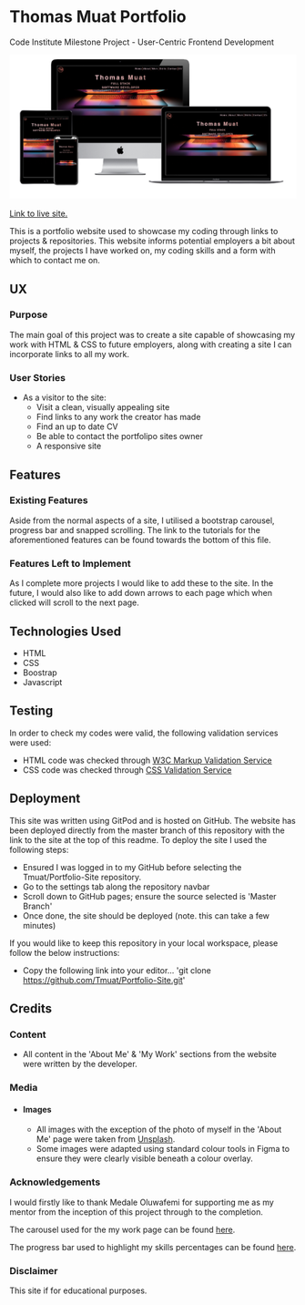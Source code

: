 # Thomas Muat Portfolio
Code Institute Milestone Project - User-Centric Frontend Development

![Picture of site on different devices](assets/images/site-overview.png)

[Link to live site.](tmuat.github.io/portfolio-site/)

This is a portfolio website used to showcase my coding through links to projects & repositories. This website informs potential employers a bit about myself, the projects I have worked on, my coding skills and a form with which to contact me on.

## UX

### Purpose

The main goal of this project was to create a site capable of showcasing my work with HTML & CSS to future employers, along with creating a site I can incorporate links to all my work. 

### User Stories

- As a visitor to the site:
    - Visit a clean, visually appealing site
    - Find links to any work the creator has made
    - Find an up to date CV
    - Be able to contact the portfolipo sites owner
    - A responsive site

## Features

### Existing Features

Aside from the normal aspects of a site, I utilised a bootstrap carousel, progress bar and snapped scrolling. The link to the tutorials for the aforementioned features can be found towards the bottom of this file.

### Features Left to Implement

As I complete more projects I would like to add these to the site. In the future, I would also like to add down arrows to each page which when clicked will scroll to the next page.


## Technologies Used

- HTML
- CSS
- Boostrap
- Javascript

## Testing

In order to check my codes were valid, the following validation services were used:
- HTML code was checked through [W3C Markup Validation Service](https://validator.w3.org/) 
- CSS code was checked through [CSS Validation Service](https://jigsaw.w3.org/css-validator/)


## Deployment

This site was written using GitPod and is hosted on GitHub. The website has been deployed directly from the master branch of this repository with the link to the site at the top of this readme. To deploy the site I used the following steps:
- Ensured I was logged in to my GitHub before selecting the Tmuat/Portfolio-Site repository.
- Go to the settings tab along the repository navbar
- Scroll down to GitHub pages; ensure the source selected is 'Master Branch'
- Once done, the site should be deployed (note. this can take a few minutes)

If you would like to keep this repository in your local workspace, please follow the below instructions:
- Copy the following link into your editor... 'git clone https://github.com/Tmuat/Portfolio-Site.git' 

## Credits

### Content

- All content in the 'About Me' & 'My Work' sections from the website were written by the developer.

### Media

- #### Images
    - All images with the exception of the photo of myself in the 'About Me' page were taken from [Unsplash](https://www.unsplash.com/).
    - Some images were adapted using standard colour tools in Figma to ensure they were clearly visible beneath a colour overlay.

### Acknowledgements

I would firstly like to thank Medale Oluwafemi for supporting me as my mentor from the inception of this project through to the completion. 

The carousel used for the my work page can be found [here](https://azmind.com/demo/bootstrap-carousel-multiple-items/).

The progress bar used to highlight my skills percentages can be found [here](https://bestjquery.com/tutorial/progress-bar/demo77/).

### Disclaimer

This site if for educational purposes.